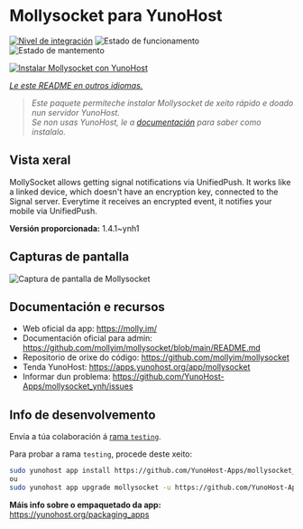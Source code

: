 <!--
NOTA: Este README foi creado automáticamente por <https://github.com/YunoHost/apps/tree/master/tools/readme_generator>
NON debe editarse manualmente.
-->

# Mollysocket para YunoHost

[![Nivel de integración](https://dash.yunohost.org/integration/mollysocket.svg)](https://ci-apps.yunohost.org/ci/apps/mollysocket/) ![Estado de funcionamento](https://ci-apps.yunohost.org/ci/badges/mollysocket.status.svg) ![Estado de mantemento](https://ci-apps.yunohost.org/ci/badges/mollysocket.maintain.svg)

[![Instalar Mollysocket con YunoHost](https://install-app.yunohost.org/install-with-yunohost.svg)](https://install-app.yunohost.org/?app=mollysocket)

*[Le este README en outros idiomas.](./ALL_README.md)*

> *Este paquete permíteche instalar Mollysocket de xeito rápido e doado nun servidor YunoHost.*  
> *Se non usas YunoHost, le a [documentación](https://yunohost.org/install) para saber como instalalo.*

## Vista xeral

MollySocket allows getting signal notifications via UnifiedPush. It works like a linked device, which doesn't have an encryption key, connected to the Signal server. Everytime it receives an encrypted event, it notifies your mobile via UnifiedPush.


**Versión proporcionada:** 1.4.1~ynh1

## Capturas de pantalla

![Captura de pantalla de Mollysocket](./doc/screenshots/example.jpg)

## Documentación e recursos

- Web oficial da app: <https://molly.im/>
- Documentación oficial para admin: <https://github.com/mollyim/mollysocket/blob/main/README.md>
- Repositorio de orixe do código: <https://github.com/mollyim/mollysocket>
- Tenda YunoHost: <https://apps.yunohost.org/app/mollysocket>
- Informar dun problema: <https://github.com/YunoHost-Apps/mollysocket_ynh/issues>

## Info de desenvolvemento

Envía a túa colaboración á [rama `testing`](https://github.com/YunoHost-Apps/mollysocket_ynh/tree/testing).

Para probar a rama `testing`, procede deste xeito:

```bash
sudo yunohost app install https://github.com/YunoHost-Apps/mollysocket_ynh/tree/testing --debug
ou
sudo yunohost app upgrade mollysocket -u https://github.com/YunoHost-Apps/mollysocket_ynh/tree/testing --debug
```

**Máis info sobre o empaquetado da app:** <https://yunohost.org/packaging_apps>

